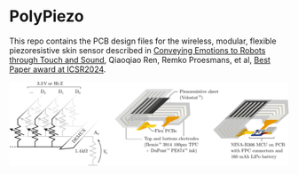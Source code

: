 # PolyPiezo

This repo contains the PCB design files for the wireless, modular, flexible piezoresistive skin sensor described in [Conveying Emotions to Robots through Touch and Sound](https://arxiv.org/abs/2412.03300), Qiaoqiao Ren, Remko Proesmans, et al, [Best Paper award at ICSR2024](https://icsr2024.dk/index.php/paper-nominees-and-awards/).

<img align="center" width="1000" src="https://github.com/RemkoPr/poly-piezo/blob/main/img/structure.png">
